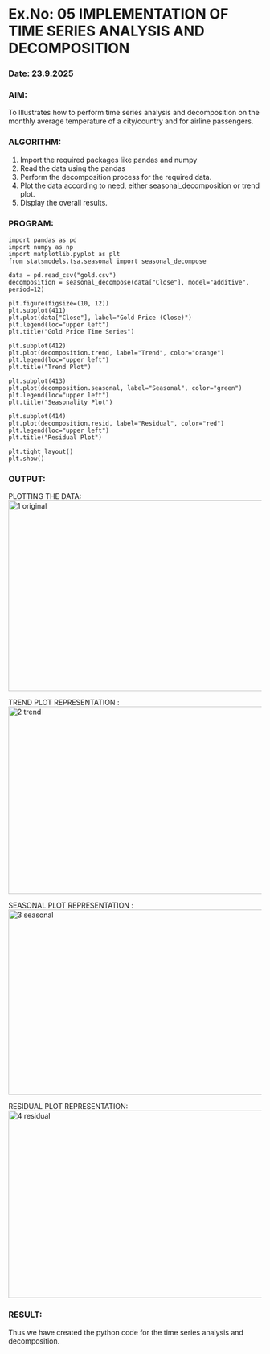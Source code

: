 # Ex.No: 05  IMPLEMENTATION OF TIME SERIES ANALYSIS AND DECOMPOSITION
### Date: 23.9.2025
### AIM:
To Illustrates how to perform time series analysis and decomposition on the monthly average temperature of a city/country and for airline passengers.

### ALGORITHM:
1. Import the required packages like pandas and numpy
2. Read the data using the pandas
3. Perform the decomposition process for the required data.
4. Plot the data according to need, either seasonal_decomposition or trend plot.
5. Display the overall results.

### PROGRAM:
```
import pandas as pd
import numpy as np
import matplotlib.pyplot as plt
from statsmodels.tsa.seasonal import seasonal_decompose

data = pd.read_csv("gold.csv")
decomposition = seasonal_decompose(data["Close"], model="additive", period=12)

plt.figure(figsize=(10, 12))
plt.subplot(411)
plt.plot(data["Close"], label="Gold Price (Close)")
plt.legend(loc="upper left")
plt.title("Gold Price Time Series")

plt.subplot(412)
plt.plot(decomposition.trend, label="Trend", color="orange")
plt.legend(loc="upper left")
plt.title("Trend Plot")

plt.subplot(413)
plt.plot(decomposition.seasonal, label="Seasonal", color="green")
plt.legend(loc="upper left")
plt.title("Seasonality Plot")

plt.subplot(414)
plt.plot(decomposition.resid, label="Residual", color="red")
plt.legend(loc="upper left")
plt.title("Residual Plot")

plt.tight_layout()
plt.show()
```
### OUTPUT:
PLOTTING THE DATA:
<img width="1247" height="378" alt="1 original" src="https://github.com/user-attachments/assets/0fe2c6bc-7a9e-4297-b700-1522876ae6a1" />

TREND PLOT REPRESENTATION :
<img width="1238" height="372" alt="2 trend" src="https://github.com/user-attachments/assets/5afa29b8-abca-45f5-a5f0-4f531ebd30f7" />

SEASONAL PLOT REPRESENTATION :
<img width="1237" height="368" alt="3 seasonal" src="https://github.com/user-attachments/assets/3c4b1886-0e02-425c-bb3a-7f3d73e20f59" />

RESIDUAL PLOT REPRESENTATION:
<img width="1220" height="372" alt="4 residual" src="https://github.com/user-attachments/assets/a81668ba-b0d6-4c3f-955e-e3a55720673f" />

### RESULT:
Thus we have created the python code for the time series analysis and decomposition.
